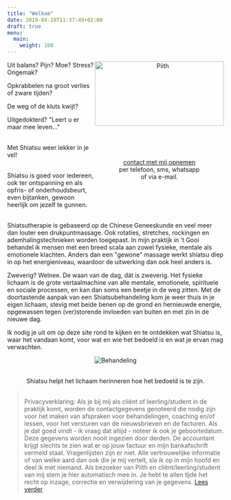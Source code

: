 ```yaml
---
title: "Welkom"
date: 2019-04-28T11:37:49+02:00
draft: true
menu:
  main:
    weight: 100
---
```


<div style="float: right; width: 300px; text-align: center;"><a href="http://piith.nl"><img src="http://piith.nl/wp-content/uploads/2015/08/Piith-Logo_medium.png" alt="Piith" width="300" height="150"></a>
<p>&nbsp;</p>
<p>&nbsp;</p>
<p><span>&nbsp;</span><a href="/contact">contact met mij opnemen</a><span>&nbsp;<br>per telefoon, sms, whatsapp <br>of via e-mail.</span></p>
<p>&nbsp;</p>
</div>

Uit balans? Pijn? Moe? Stress? Ongemak?

Opkrabbelen na groot verlies of zware tijden?

De weg of de kluts kwijt?

Uitgedokterd?
"Leert u er maar mee leven..."

\
Met Shiatsu weer lekker in je vel!

\
Shiatsu is goed voor iedereen, ook ter ontspanning en als opfris- of onderhoudsbeurt, even bijtanken, gewoon heerlijk om jezelf te gunnen.

\
Shiatsutherapie is gebaseerd op de Chinese Geneeskunde en veel meer dan louter een drukpuntmassage. Ook rotaties, stretches, rockingen en ademhalingstechnieken worden toegepast.
In mijn praktijk in ‘t Gooi behandel ik mensen met een breed scala aan zowel fysieke, mentale als emotionele klachten.
Anders dan een "gewone" massage werkt shiatsu diep in op het energieniveau, waardoor de uitwerking dan ook heel anders is. 

Zweverig? Welnee. De waan van de dag, dát is zweverig.
Het fysieke lichaam is de grote vertaalmachine van alle mentale, emotionele, spirituele en sociale processen, en kan dan soms een beetje in de weg zitten.
Met  de doortastende aanpak van een Shiatsubehandeling kom je weer thuis in je eigen lichaam, stevig met beide benen op de grond en hernieuwde energie, opgewassen tegen (ver)storende invloeden van buiten en met zin in de nieuwe dag.

Ik nodig je uit om op deze site rond te kijken en te ontdekken wat Shiatsu is, waar het vandaan komt, voor wat en wie het bedoeld is en wat je ervan mag verwachten.

<center>

![Behandeling](/fotos/behandeling1.jpg)

\
Shiatsu helpt het lichaam herinneren hoe het bedoeld is te zijn.

</center>

>   \
>   Privacyverklaring:
>   Als je bij mij als cliënt of leerling/student in de praktijk komt, worden de contactgegevens genoteerd die nodig zijn voor het maken van afspraken voor behandelingen, coaching en/of lessen, voor het versturen van de nieuwsbrieven en de facturen. Als je dat goed vindt - ik vraag dat altijd - noteer ik ook je geboortedatum. Deze gegevens worden nooit ingezien door derden. De accountant krijgt slechts te zien wat er op jouw factuur en mijn bankafschrift vermeld staat.
>   Vragenlijsten zijn er niet. Alle vertrouwelijke informatie of van welke aard dan ook die je mij vertelt, sla ik op in mijn hoofd en deel ik met niemand.
>   Als bezoeker van Piith en cliënt/leerling/student van mij stem je hier automatisch mee in. Je hebt te allen tijde het recht op inzage, correctie en verwijdering van je gegevens.
>   [Lees verder](http://piith.nl/privacyverklaring)
